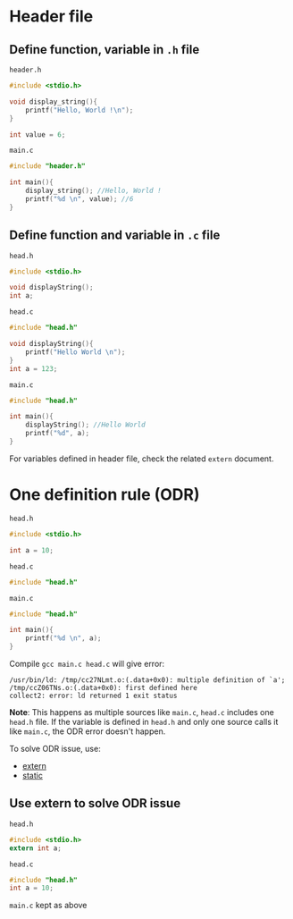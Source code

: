 # Header file

## Define function, variable in ``.h`` file

``header.h``

```c
#include <stdio.h>

void display_string(){
	printf("Hello, World !\n");
}

int value = 6;
```

``main.c``

```c
#include "header.h"

int main(){
	display_string(); //Hello, World !
	printf("%d \n", value); //6
}
```

## Define function and variable in ``.c`` file

``head.h``

```cpp
#include <stdio.h>

void displayString();
int a;
```

``head.c``

```cpp
#include "head.h"

void displayString(){
    printf("Hello World \n");
}
int a = 123;
```

``main.c``

```c
#include "head.h"

int main(){
	displayString(); //Hello World
	printf("%d", a);
}
```

For variables defined in header file, check the related ``extern`` document.

# One definition rule (ODR)

``head.h``

```c
#include <stdio.h>

int a = 10;
```
``head.c``
```c
#include "head.h"
```

``main.c``

```c
#include "head.h"

int main(){
	printf("%d \n", a);
}
```
Compile  ``gcc main.c head.c`` will give error:

```
/usr/bin/ld: /tmp/cc27NLmt.o:(.data+0x0): multiple definition of `a'; /tmp/ccZ06TNs.o:(.data+0x0): first defined here
collect2: error: ld returned 1 exit status
```
**Note**: This happens as multiple sources like ``main.c``, ``head.c`` includes one ``head.h`` file. If the variable is defined in ``head.h`` and only one source calls it like ``main.c``, the ODR error doesn't happen.

To solve ODR issue, use:

* [extern](README.md#use-extern-to-solve-odr-issue)
* [static](https://github.com/TranPhucVinh/C/blob/master/Introduction/Keywords/static.md#global-static-and-odr)

## Use extern to solve ODR issue

``head.h``

```c
#include <stdio.h>
extern int a;
```
``head.c``
```c
#include "head.h"
int a = 10;
```
``main.c`` kept as above
